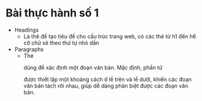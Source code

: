# Bài thực hành số 1

- Headings
  - Là thẻ để tạo tiêu đề cho cấu trúc trang web, có các thẻ từ h1 đến h6 cỡ chữ sẽ theo thứ tự nhỏ dần
- Paragraphs
  - Thẻ <p> dùng để xác định một đoạn văn bản. Mặc định, phần tử <p> được thiết lập một khoảng cách ở lề trên và lề dưới, khiến các đoạn văn bản tách rời nhau, giúp dễ dàng phân biệt được các đoạn văn bản.
